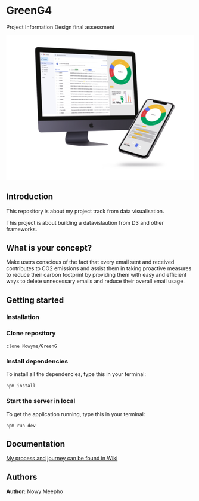 # GreenG4


Project Information Design final assessment 

![screenshot](https://github.com/Nowyme/GreenG/blob/main/images/wiki.png)

## Introduction
This repository is about my project track from data visualisation. 

This project is about building a datavislaution from D3 and other frameworks. 

## What is your concept?
Make users conscious of the fact that every email sent and received contributes to CO2 emissions and assist them in taking proactive measures to reduce their carbon footprint by providing them with easy and efficient ways to delete unnecessary emails and reduce their overall email usage.

## Getting started 
### Installation

### Clone repository
```
clone Nowyme/GreenG
```


### Install dependencies
To install all the dependencies, type this in your terminal:

```
npm install
```


### Start the server in local
To get the application running, type this in your terminal:

```
npm run dev
```


## Documentation 
[ My process and journey can be found in Wiki ](https://docs.google.com/document/d/1i0n9twkrU-Z-WGwsx_ySUMuaM-mysNIHxu30MTpIN48/edit?usp=sharing)


## Authors 
**Author:** Nowy Meepho
